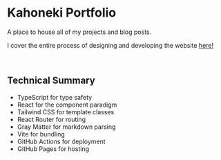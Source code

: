 # Kahoneki Portfolio
A place to house all of my projects and blog posts.

I cover the entire process of designing and developing the website [here!](https://kahoneki.com/#/blog/Kahoneki.com%20-%20Development%20Journey)

<br>

## Technical Summary
- TypeScript for type safety
- React for the component paradigm
- Tailwind CSS for template classes
- React Router for routing
- Gray Matter for markdown parsing
- Vite for bundling
- GitHub Actions for deployment
- GitHub Pages for hosting
